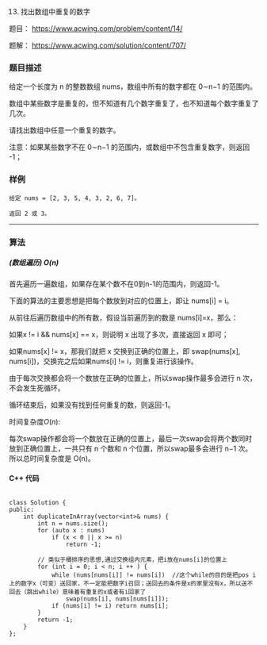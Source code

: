 13. 找出数组中重复的数字

题目： https://www.acwing.com/problem/content/14/

题解： https://www.acwing.com/solution/content/707/



### 题目描述

给定一个长度为 n 的整数数组 nums，数组中所有的数字都在 0∼n−1 的范围内。

数组中某些数字是重复的，但不知道有几个数字重复了，也不知道每个数字重复了几次。

请找出数组中任意一个重复的数字。

注意：如果某些数字不在 0∼n−1 的范围内，或数组中不包含重复数字，则返回 -1；


### 样例

```
给定 nums = [2, 3, 5, 4, 3, 2, 6, 7]。

返回 2 或 3。

```


----------

### 算法
##### (数组遍历) $O(n)$


首先遍历一遍数组，如果存在某个数不在0到n-1的范围内，则返回-1。


下面的算法的主要思想是把每个数放到对应的位置上，即让 nums[i] = i。

从前往后遍历数组中的所有数，假设当前遍历到的数是 nums[i]=x，那么：

如果x != i && nums[x] == x，则说明 x 出现了多次，直接返回 x 即可；

如果nums[x] != x，那我们就把 x 交换到正确的位置上，即 swap(nums[x], nums[i])，交换完之后如果nums[i] != i，则重复进行该操作。

由于每次交换都会将一个数放在正确的位置上，所以swap操作最多会进行 n 次，不会发生死循环。

循环结束后，如果没有找到任何重复的数，则返回-1。



时间复杂度$O(n)$:

每次swap操作都会将一个数放在正确的位置上，最后一次swap会将两个数同时放到正确位置上，一共只有 n 个数和 n 个位置，所以swap最多会进行 n−1 次。所以总时间复杂度是 O(n)。



#### C++ 代码
```

class Solution {
public:
    int duplicateInArray(vector<int>& nums) {
        int n = nums.size();
        for (auto x : nums)
            if (x < 0 || x >= n)
                return -1;

        // 类似于桶排序的思想,通过交换组内元素，把i放在nums[i]的位置上
        for (int i = 0; i < n; i ++ ) {
            while (nums[nums[i]] != nums[i])  //这个while的目的是把pos i上的数字x（可变）送回家，不一定能把数字i召回；送回去的条件是x的家里没有x，所以送不回去（跳出while）意味着有重复的x或者有i回家了
            	swap(nums[i], nums[nums[i]]); 
            if (nums[i] != i) return nums[i];
        }
        return -1;
    }
};



```


